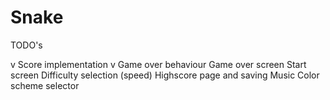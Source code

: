 # Snake
TODO's

v Score implementation
v Game over behaviour
  Game over screen
  Start screen
  Difficulty selection (speed)
  Highscore page and saving
  Music
  Color scheme selector
